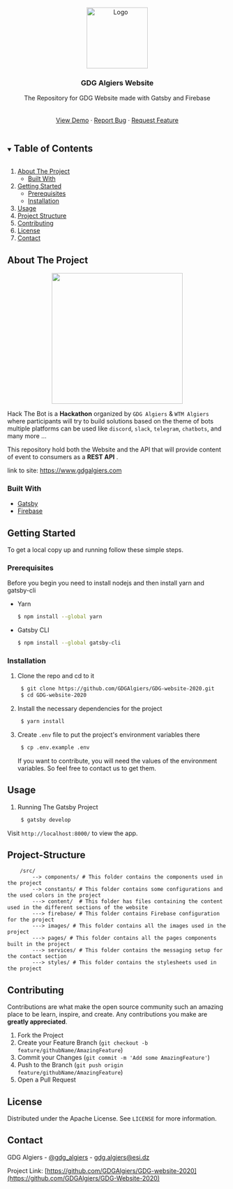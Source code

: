 <!-- PROJECT LOGO -->
<br />
<p align="center">
  <a href="https://github.com/GDGAlgiers/GDG-website-2020">
    <img src="images/Logo.png" alt="Logo" width="140" height="140">
  </a>

  <h3 align="center">GDG Algiers Website</h3>

  <p align="center">
    The Repository for GDG Website made with Gatsby and Firebase
    <br />
    <br />
    <br />
    <a href="https://github.com/GDGAlgiers/GDG-website-2020">View Demo</a>
    ·
    <a href="https://github.com/GDGAlgiers/GDG-website-2020/issues">Report Bug</a>
    ·
    <a href="https://github.com/GDGAlgiers/GDG-website-2020/issues">Request Feature</a>
  </p>
</p>



<!-- TABLE OF CONTENTS -->
<details open="open">
  <summary><h2 style="display: inline-block">Table of Contents</h2></summary>
  <ol>
    <li>
      <a href="#about-the-project">About The Project</a>
      <ul>
        <li><a href="#built-with">Built With</a></li>
      </ul>
    </li>
    <li>
      <a href="#getting-started">Getting Started</a>
      <ul>
        <li><a href="#prerequisites">Prerequisites</a></li>
        <li><a href="#installation">Installation</a></li>
      </ul>
    </li>
    <li><a href="#usage">Usage</a></li>
    <li><a href="#project-structure">Project Structure</a></li>
    <li><a href="#contributing">Contributing</a></li>
    <li><a href="#license">License</a></li>
    <li><a href="#contact">Contact</a></li>
  </ol>
</details>



<!-- ABOUT THE PROJECT -->
## About The Project

<p align="center">
  <a href="https://github.com/GDGAlgiers/GDG-website-2020">
    <img src="https://www.gdgalgiers.com/static/gdg_algiers-86a26a90b5a8da9cdd3127750215f051.png" width="300px"/>
  </a>
</p>

Hack The Bot is a **Hackathon** organized by `GDG Algiers` & `WTM Algiers` where participants will try to build solutions based on the theme of bots multiple platforms can be used like `discord`, `slack`, `telegram`, `chatbots`, and many more ... 
<br />

This repository hold both the Website and the API that will provide content of event to consumers as a **REST API** .

link to site: <a href="https://www.gdgalgiers.com">https://www.gdgalgiers.com</a>



### Built With

* [Gatsby](https://www.gatsbyjs.com/)
* [Firebase](https://firebase.google.com/)



<!-- GETTING STARTED -->
## Getting Started

To get a local copy up and running follow these simple steps.

### Prerequisites

Before you begin you need to install nodejs and then install yarn and gatsby-cli
* Yarn
  ```sh
  $ npm install --global yarn
  ```
* Gatsby CLI 
  ```sh
  $ npm install --global gatsby-cli
  ```

### Installation

1. Clone the repo and cd to it
   ```sh
    $ git clone https://github.com/GDGAlgiers/GDG-website-2020.git 
    $ cd GDG-website-2020
   ```
2. Install the necessary dependencies for the project
   ```sh
    $ yarn install
   ```
3. Create `.env` file to put the project's environment variables there
   ```sh
    $ cp .env.example .env
   ```
   If you want to contribute, you will need the values of the environment variables. So feel free to contact us to get them.

<!-- USAGE EXAMPLES -->
## Usage
1. Running The Gatsby Project
   ```sh
    $ gatsby develop 
   ```
Visit `http://localhost:8000/` to view the app.


<!-- PROJECT STRUCTURE -->
## Project-Structure

``` 
    /src/
        --> components/ # This folder contains the components used in the project 
        --> constants/ # This folder contains some configurations and the used colors in the project 
        ---> content/  # This folder has files containing the content used in the different sections of the website
        ---> firebase/ # This folder contains Firebase configuration for the project
        ---> images/ # This folder contains all the images used in the project
        ---> pages/ # This folder contains all the pages components built in the project
        ---> services/ # This folder contains the messaging setup for the contact section
        ---> styles/ # This folder contains the stylesheets used in the project
```


<!-- CONTRIBUTING -->
## Contributing

Contributions are what make the open source community such an amazing place to be learn, inspire, and create. Any contributions you make are **greatly appreciated**.

1. Fork the Project
2. Create your Feature Branch (`git checkout -b feature/githubName/AmazingFeature`)
3. Commit your Changes (`git commit -m 'Add some AmazingFeature'`)
4. Push to the Branch (`git push origin feature/githubName/AmazingFeature`)
5. Open a Pull Request



<!-- LICENSE -->
## License

Distributed under the Apache License. See `LICENSE` for more information.



<!-- CONTACT -->
## Contact

GDG Algiers - [@gdg_algiers](https://twitter.com/gdg_algiers) - gdg.algiers@esi.dz

Project Link: [https://github.com/GDGAlgiers/GDG-website-2020](https://github.com/GDGAlgiers/GDG-Website-2020)